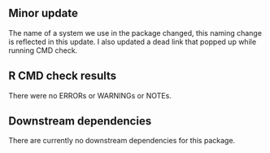 ## Minor update
The name of a system we use in the package changed, this naming change is reflected in this update. I also updated a dead link that popped up while running CMD check. 


## R CMD check results
There were no ERRORs or WARNINGs or NOTEs.


## Downstream dependencies
There are currently no downstream dependencies for this package.
